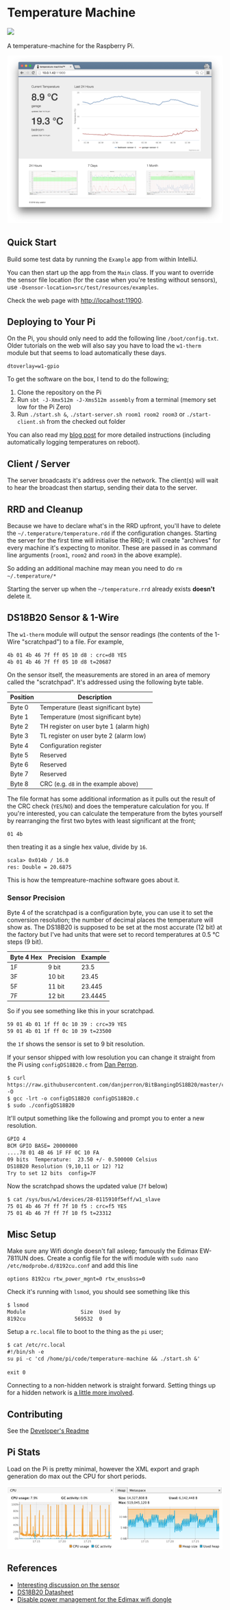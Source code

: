 
# Temperature Machine 

![](https://travis-ci.org/tobyweston/temperature-machine.svg?branch=master)

A temperature-machine for the Raspberry Pi. 

![](temperature-machine.png)

## Quick Start

Build some test data by running the `Example` app from within IntelliJ.

You can then start up the app from the `Main` class. If you want to override the sensor file location (for the case when you're testing without sensors), use `-Dsensor-location=src/test/resources/examples`.

Check the web page with [http://localhost:11900](http://localhost:11900).


## Deploying to Your Pi

On the Pi, you should only need to add the following line `/boot/config.txt`. Older tutorials on the web will also say you have to load the `w1-therm` module but that seems to load automatically these days.

    dtoverlay=w1-gpio


To get the software on the box, I tend to do the following;

1. Clone the repository on the Pi
2. Run `sbt -J-Xmx512m -J-Xms512m assembly` from a terminal (memory set low for the Pi Zero)
3. Run `./start.sh &`, `./start-server.sh room1 room2 room3` or `./start-client.sh` from the checked out folder

You can also read my [blog post](http://baddotrobot.com/blog/2016/03/23/homebrew-temperature-logger/) for more detailed instructions (including automatically logging temperatures on reboot).


## Client / Server

The server broadcasts it's address over the network. The client(s) will wait to hear the broadcast then startup, sending their data to the server.


## RRD and Cleanup

Because we have to declare what's in the RRD upfront, you'll have to delete the `~/.temperature/temperature.rdd` if the configuration changes. Starting the server for the first time will initialise the RRD; it will create "archives" for every machine it's expecting to monitor. These are passed in as command line arguments (`room1`, `room2` and `room3` in the above example).

So adding an additional machine may mean you need to do `rm ~/.temperature/*`

Starting the server up when the `~/temperature.rrd` already exists **doesn't** delete it.


## DS18B20 Sensor & 1-Wire

The `w1-therm` module will output the sensor readings (the contents of the 1-Wire "scratchpad") to a file. For example,

    4b 01 4b 46 7f ff 05 10 d8 : crc=d8 YES
    4b 01 4b 46 7f ff 05 10 d8 t=20687

On the sensor itself, the measurements are stored in an area of memory called the "scratchpad". It's addressed using the following byte table.

Position | Description
--- | ---
Byte 0 | Temperature (least significant byte)
Byte 1 | Temperature (most significant byte)
Byte 2 | TH register on user byte 1 (alarm high)
Byte 3 | TL register on user byte 2 (alarm low)
Byte 4 | Configuration register
Byte 5 | Reserved
Byte 6 | Reserved
Byte 7 | Reserved
Byte 8 | CRC (e.g. `d8` in the example above)


The file format has some additional information as it pulls out the result of the CRC check (`YES`/`NO`) and does the temperature calculation for you. If you're interested, you can calculate the temperature from the bytes yourself by rearranging the first two bytes with least significant at the front;

    01 4b

then treating it as a single hex value, divide by `16`.

    scala> 0x014b / 16.0
    res: Double = 20.6875


This is how the tempreature-machine software goes about it.


### Sensor Precision

Byte 4 of the scratchpad is a configuration byte, you can use it to set the conversion resolution; the number of decimal places the temperature will show as. The DS18B20 is supposed to be set at the most accurate (12 bit) at the factory but I've had units that were set to record temperatures at 0.5 °C steps (9 bit).

Byte 4 Hex | Precision | Example
--- | --- | ---
1F | 9 bit | 23.5
3F | 10 bit | 23.45
5F | 11 bit | 23.445
7F | 12 bit | 23.4445


So if you see something like this in your scratchpad.

    59 01 4b 01 1f ff 0c 10 39 : crc=39 YES
    59 01 4b 01 1f ff 0c 10 39 t=23500

the `1f` shows the sensor is set to 9 bit resolution.

If your sensor shipped with low resolution you can change it straight from the Pi using `configDS18B20.c` from [Dan Perron](https://github.com/danjperron/BitBangingDS18B20).

    $ curl https://raw.githubusercontent.com/danjperron/BitBangingDS18B20/master/configDS18B20.c -O
    $ gcc -lrt -o configDS18B20 configDS18B20.c
    $ sudo ./configDS18B20

It'll output something like the following and prompt you to enter a new resolution.

    GPIO 4
    BCM GPIO BASE= 20000000
    ....78 01 4B 46 1F FF 0C 10 FA
    09 bits  Temperature:  23.50 +/- 0.500000 Celsius
    DS18B20 Resolution (9,10,11 or 12) ?12
    Try to set 12 bits  config=7F

Now the scratchpad shows the updated value (`7f` below)

    $ cat /sys/bus/w1/devices/28-0115910f5eff/w1_slave
    75 01 4b 46 7f ff 7f 10 f5 : crc=f5 YES
    75 01 4b 46 7f ff 7f 10 f5 t=23312

## Misc Setup

Make sure any Wifi dongle doesn't fall asleep; famously the Edimax EW-7811UN does. Create a config file for the wifi module with `sudo nano /etc/modprobe.d/8192cu.conf` and add this line

    options 8192cu rtw_power_mgnt=0 rtw_enusbss=0


Check it's running with `lsmod`, you should see something like this

    $ lsmod
    Module                  Size  Used by
    8192cu                569532  0


Setup a `rc.local` file to boot to the thing as the `pi` user;

    $ cat /etc/rc.local
    #!/bin/sh -e
    su pi -c 'cd /home/pi/code/temperature-machine && ./start.sh &'

    exit 0


Connecting to a non-hidden network is straight forward. Setting things up for a hidden network is [a little more involved](http://www.dafinga.net/2013/01/how-to-setup-raspberry-pi-with-hidden.html).


## Contributing

See the [Developer's Readme](DEVELOPERS.md)


## Pi Stats

Load on the Pi is pretty minimal, however the XML export and graph generation do max out the CPU for short periods.

![](cpu_memory.png)


## References

* [Interesting discussion on the sensor](https://www.raspberrypi.org/forums/viewtopic.php?f=37&t=91982)
* [DS18B20 Datasheet](https://datasheets.maximintegrated.com/en/ds/DS18B20.pdf)
* [Disable power management for the Edimax wifi dongle](https://www.raspberrypi.org/forums/viewtopic.php?t=61665)


